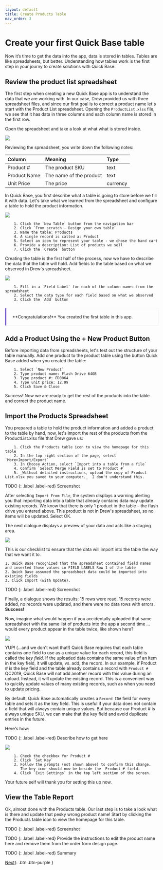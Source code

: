 ```yaml
---
layout: default
title: Create Products Table
nav_order: 3
---
```


# Create your first Quick Base table

Now it’s time to get the data into the app, data is stored in tables.  Tables are like spreadsheets, but better.  Understanding how tables work is the first step in your journy to create solutions with Quick Base.  

## Review the product list spreadsheet

The first step when creating a new Quick Base app is to understand the data that we are working with. In our case, Drew provided us with three spreadsheet files, and since our first goal is to correct a product name let's start with the Product List spreadsheet. Opening the `ProductList.xlsx` file, we see that it has data in three columns and each column name is stored in the first row.

Open the spreadsheet and take a look at what what is stored inside.  

![](assets/images/prodTable.png)

Reviewing the spreadsheet, you write down the following notes:

| Column | Meaning | Type |
|:-|:-|:-|
| Product # | The product SKU | text |
| Product Name | The name of the product | text |
| Unit Price | The price | currency |

In Quick Base, you first describe what a table is going to store before we fill it with data. Let's take what we learned from the spreadsheet and configure a table to hold the product information.

![](assets/images/newTable.png)

~~~
    1. Click the `New Table` button from the navigation bar
    2. Click `From scratch - Design your own table`
    3. Name the table: Products
    4. A single record is called a: Product
    5. Select an icon to represent your table - we chose the hand cart
    6. Provide a description: List of products we sell
    7. Click the `Create` button
~~~

Creating the table is the first half of the process, now we have to describe the data that the table will hold. Add fields to the table based on what we observed in Drew's spreadsheet.  

![](assets/images/newFields.png)

~~~
    1. Fill in a `Field Label` for each of the column names from the spreadsheet
    2. Select the data type for each field based on what we observed
    3. Click the `Add` button
~~~

<div markdown="span" style="padding: 1.25rem; margin-top: 1.25rem; margin-bottom: 1.25rem; border: 1px solid #eee; border-left-width: .25rem; border-radius: .25rem; border-left-color: #7253ed;" >
**Congratulations!** You created the first table in this app.
</div>

## Add a Product Using the + New Product Button

Before importing data from spreadsheets, let's test out the structure of your table manually. Add one product to the product table using the button Quick Base added when you created the table:

~~~
    1. Select `New Product`  
    2. Type product name: Flash Drive 64GB
    3. Type product #: FD0064
    4. Type unit price: 12.99
    5. Click Save & Close
~~~

Success! Now we are ready to get the rest of the products into the table and correct the product name. 

## Import the Products Spreadsheet

You prepared a table to hold the product information and added a product to the table by hand, now, let's import the rest of the products from the ProductList.xlsx file that Drew gave us:

~~~
    1. Click the Products table icon to view the homepage for this table  
    2. In the top right section of the page, select `More>Import/Export`
    3. In Choose Action, select `Import into a table from a file` 
    4. Confirm `Select Merge Field is set to Product #`
    5. _Without detailed instructions, upload the copy of Product List.xlsx you saved to your computer._  I don't understand this.
~~~

TODO
{: .label .label-red}
Screenshot

After selecting `Import From File`, the system displays a warning alerting you that importing data into a table that already contains data may update existing records. We know that there is only 1 product in the table – the flash drive you entered above. This product is not in Drew's spreadsheet, so no items will be updated. Select OK.

The next dialogue displays a preview of your data and acts like a staging area.

![](assets/images/importProdcuts.png)

This is our checklist to ensure that the data will import into the table the way that we want it to.

    1. Quick Base recognized that the spreadsheet contained field names and inserted those values in FIELD LABELS Row 1 of the table
    2. Quick Base assumed the spreadsheet data could be imported into existing fields 
    3. Click Import (with Update). 

TODO
{: .label .label-red}
Screenshot

Finally, a dialogue shows the results: 15 rows were read, 15 records were added, no records were updated, and there were no data rows with errors. **Success!**

Now, imagine what would happen if you accidentally uploaded that same spreadsheet with the same list of products into the app a second time ... would every product appear in the table twice, like shown here?

![](assets/images/dupData.png)

YUP! (...and we don't want that!) Quick Base requires that each table contains one field to use as a unique value for each record, this field is called the _key field_. If the uploaded data contains the same value of an item in the key field, it will update, vs. add, the record.  In our example, if Product # is the key field and the table already contains a record with `Product #` QC2019, Quick Base will not add another record with this value during an upload.  Instead, it will update the existing record.  This is a convenient way to quickly update values of many existing records, such as when you need to update pricing.

By default, Quick Base automatically creates a `Record ID#` field for every table and sets it as the key field.  This is useful if your data does not contain a field that will always contain unique values.  But because our Product # is always unique SKU, we can make that the key field and avoid duplicate entries in the future.

Here's how:

TODO
{: .label .label-red}
Describe how to get here

![](assets/images/keyField.png)

~~~
    1. Check the checkbox for Product #
    2. Click `Set Key`
    3. Follow the prompts (not shown above) to confirm this change. 
       The key icon should now be beside the  Product # field.  
    4. Click `Exit Settings` in the top left section of the screen.
~~~

Your future self will thank you for setting this up now. 

## View the Table Report

Ok, almost done with the Products table. Our last step is to take a look what is there and update that pesky wrong product name! Start by clicking the the Products table icon to view the homepage for this table.  

TODO
{: .label .label-red}
Screenshot

TODO
{: .label .label-red}
Provide the instructions to edit the product name here and remove them from the order form design page. 

TODO
{: .label .label-red}
Summary

[Next](createOrders.html){: .btn .btn-purple }
